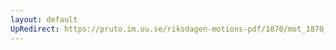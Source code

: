 ```yaml
---
layout: default
UpRedirect: https://pruto.im.uu.se/riksdagen-motions-pdf/1870/mot_1870__ak__111.pdf
---
```

